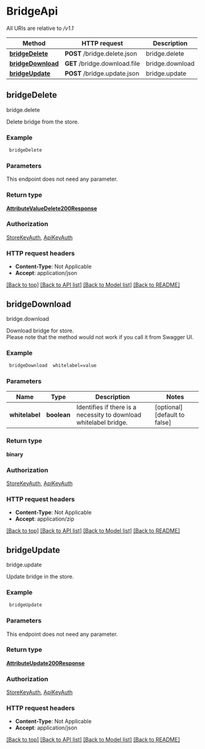 # BridgeApi

All URIs are relative to */v1.1*

Method | HTTP request | Description
------------- | ------------- | -------------
[**bridgeDelete**](BridgeApi.md#bridgeDelete) | **POST** /bridge.delete.json | bridge.delete
[**bridgeDownload**](BridgeApi.md#bridgeDownload) | **GET** /bridge.download.file | bridge.download
[**bridgeUpdate**](BridgeApi.md#bridgeUpdate) | **POST** /bridge.update.json | bridge.update



## bridgeDelete

bridge.delete

Delete bridge from the store.

### Example

```bash
 bridgeDelete
```

### Parameters

This endpoint does not need any parameter.

### Return type

[**AttributeValueDelete200Response**](AttributeValueDelete200Response.md)

### Authorization

[StoreKeyAuth](../README.md#StoreKeyAuth), [ApiKeyAuth](../README.md#ApiKeyAuth)

### HTTP request headers

- **Content-Type**: Not Applicable
- **Accept**: application/json

[[Back to top]](#) [[Back to API list]](../README.md#documentation-for-api-endpoints) [[Back to Model list]](../README.md#documentation-for-models) [[Back to README]](../README.md)


## bridgeDownload

bridge.download

Download bridge for store.</br>Please note that the method would not work if you call it from Swagger UI.

### Example

```bash
 bridgeDownload  whitelabel=value
```

### Parameters


Name | Type | Description  | Notes
------------- | ------------- | ------------- | -------------
 **whitelabel** | **boolean** | Identifies if there is a necessity to download whitelabel bridge. | [optional] [default to false]

### Return type

**binary**

### Authorization

[StoreKeyAuth](../README.md#StoreKeyAuth), [ApiKeyAuth](../README.md#ApiKeyAuth)

### HTTP request headers

- **Content-Type**: Not Applicable
- **Accept**: application/zip

[[Back to top]](#) [[Back to API list]](../README.md#documentation-for-api-endpoints) [[Back to Model list]](../README.md#documentation-for-models) [[Back to README]](../README.md)


## bridgeUpdate

bridge.update

Update bridge in the store.

### Example

```bash
 bridgeUpdate
```

### Parameters

This endpoint does not need any parameter.

### Return type

[**AttributeUpdate200Response**](AttributeUpdate200Response.md)

### Authorization

[StoreKeyAuth](../README.md#StoreKeyAuth), [ApiKeyAuth](../README.md#ApiKeyAuth)

### HTTP request headers

- **Content-Type**: Not Applicable
- **Accept**: application/json

[[Back to top]](#) [[Back to API list]](../README.md#documentation-for-api-endpoints) [[Back to Model list]](../README.md#documentation-for-models) [[Back to README]](../README.md)


